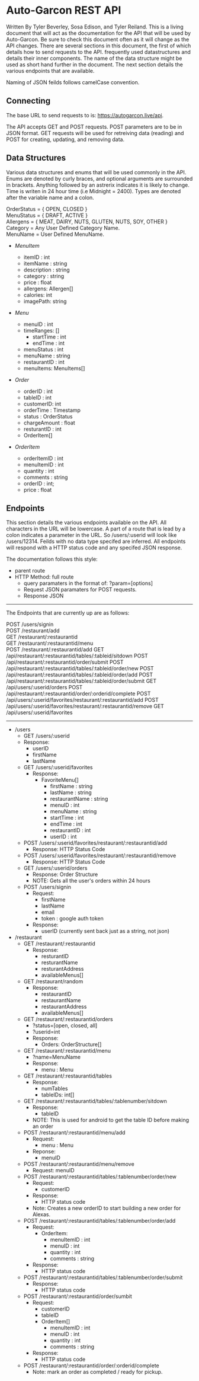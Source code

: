 # Auto-Garcon REST API

Written By Tyler Beverley, Sosa Edison, and Tyler Reiland. 
This is a living document that will act as the documentation for the API that will be used by Auto-Garcon. Be sure to check this document often as it will change as the API changes. There are several sections in this document, the first of which details how to send requests to the API. frequently used datastructures and details their inner components. The name of the data structure might be used as short hand further in the document. The next section details the various endpoints that are available. 

Naming of JSON feilds follows camelCase convention. 

## Connecting

The base URL to send requests to is: https://autogarcon.live/api.  
 
The API accepts GET and POST requests. POST parameters are to be in JSON format. GET requests will be used for retreiving data (reading) and POST for creating, updating, and removing data.  

## Data Structures 
Various data structures and enums that will be used commonly in the API. Enums are denoted by curly braces, and optional arguments are surrounded in brackets. Anything followed by an astrerix indicates it is likely to change. Time is writen in 24 hour time (i.e Midnight = 2400). Types are denoted after the variable name and a colon.  
  
OrderStatus = { OPEN, CLOSED }  
MenuStatus = { DRAFT, ACTIVE }  
Allergens = { MEAT, DAIRY, NUTS, GLUTEN, NUTS, SOY, OTHER }  
Category = Any User Defined Category Name.  
MenuName = User Defined MenuName.  
   
* _MenuItem_
  * itemID : int
  * itemName : string 
  * description : string 
  * category : string
  * price : float
  * allergens: Allergen[]
  * calories: int
  * imagePath: string


* _Menu_  
  * menuID : int
  * timeRanges: []  
    * startTime : int 
    * endTime : int 
  * menuStatus : int
  * menuName : string
  * restaurantID : int
  * menuItems: MenuItems[]

* _Order_
  * orderID : int 
  * tableID : int
  * customerID: int 
  * orderTime : Timestamp
  * status : OrderStatus 
  * chargeAmount : float 
  * resturantID : int 
  * OrderItem[]
    
 * _OrderItem_
   * orderItemID : int
   * menuItemID : int
   * quantity : int
   * comments : string
   * orderID : int;
   * price : float
  
## Endpoints 

This section details the various endpoints available on the API. All characters in the URL will be lowercase. A part of a route that is lead by a colon indicates a parameter in the URL. So /users/:userid will look like /users/12314. Feilds with no data type specifed are inferred. All endpoints will respond with a HTTP status code and any specifed JSON response. 
  
The documentation follows this style: 

* parent route
 * HTTP Method: full route  
   * query paramaters in the format of: ?param=[options]
   * Request JSON paramaters for POST requests. 
   * Response JSON
  
---  
The Endpoints that are currently up are as follows:   
  
POST /users/signin  
POST /restaurant/add  
GET /restaurant/:restaurantid  
GET /restaurant/:restaurantid/menu  
POST /restaurant/:restaurantid/add
GET /api/restaurant/:restaurantid/tables/:tableid/sitdown
POST /api/restaurant/:restaurantid/order/submit
POST /api/restaurant/:restaurantid/tables/:tableid/order/new 
POST /api/restaurant/:restaurantid/tables/:tableid/order/add 
POST /api/restaurant/:restaurantid/tables/:tableid/order/submit 
GET /api/users/:userid/orders 
POST /api/restaurant/:restaurantid/order/:orderid/complete 
POST /api/users/:userid/favorites/restaurant/:restaurantid/add 
POST /api/users/:userid/favorites/restaurant/:restaurantid/remove 
GET /api/users/:userid/favorites

---


* /users
   * GET /users/:userid 
    * Response: 
      * userID
      * firstName
      * lastName
   * GET /users/:userid/favorites
     * Response: 
       * FavoriteMenu[]
         * firstName : string
         * lastName : string
         * restaurantName : string
         * menuID : int
         * menuName : string
         * startTime : int
         * endTime : int
         * restaurantID : int
         * userID : int
   * POST /users/:userid/favorites/restaurant/:restaurantid/add
      * Response: HTTP Status Code
   * POST /users/:userid/favorites/restaurant/:restaurantid/remove
      * Response: HTTP Status Code
   * GET /users/:userid/orders
      * Response: Order Structure
      * NOTE: Gets all the user's orders within 24 hours
   * POST /users/signin 
     * Request: 
       * firstName
       * lastName
       * email
       * token : google auth token
     * Response: 
       * userID (currently sent back just as a string, not json)
* /restaurant   
  * GET /restaurant/:restaurantid
    * Response:  
      * resturantID
      * resturantName
      * resturantAddress
      * availableMenus[]
  * GET /restaurant/random
    * Response: 
      * restaurantID
      * restaurantName
      * restaurantAddress
      * availableMenus[]
  * GET /restaurant/:restaurantid/orders
    * ?status=[open, closed, all]
    * ?userid=int
    * Response:
      * Orders: OrderStructure[]
  * GET /restaurant/:restaurantid/menu
  	* ?name=MenuName
    * Response: 
       * menu : Menu
  * GET /restaurant/:restaurantid/tables
    * Response: 
      * numTables
      * tableIDs: int[]
  * GET /restaurant/:restaurantid/tables/:tablenumber/sitdown
    * Response: 
      * tableID
     * NOTE: This is used for android to get the table ID before making an order
  * POST /restaurant/:restaurantid/menu/add
    * Request: 
      * menu : Menu
    * Reponse: 
      * menuID
  * POST /restaurant/:restaurantid/menu/remove
     * Request: menuID
  * POST /restaurant/:restaurantid/tables/:tablenumber/order/new
    * Request: 
      * customerID
    * Response: 
      * HTTP status code
    * Note: Creates a new orderID to start building a new order for Alexas.
  * POST /restaurant/:restaurantid/tables/:tablenumber/order/add
    * Request: 
      * OrderItem: 
        * menuItemID : int
        * menuID : int
        * quantity : int
        * comments : string
     * Response: 
       * HTTP status code
  * POST /restaurant/:restaurantid/tables/:tablenumber/order/submit
    * Response: 
      * HTTP status code
  * POST /restaurant/:restaurantid/order/sumbit
    * Request:
      * customerID
      * tableID
      * OrderItem[]
        * menuItemID : int
        * menuID : int
        * quantity : int
        * comments : string
    * Response: 
      * HTTP status code
  * POST /restaurant/:restaurantid/order/:orderid/complete
     * Note: mark an order as completed / ready for pickup. 

